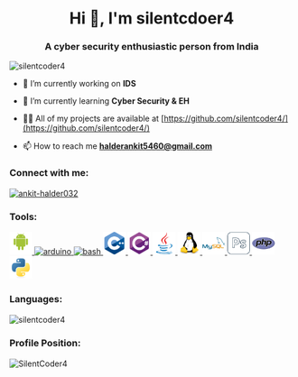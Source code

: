 <!---
- 👋 Hi, I’m @SilentCoder4
- 👀 I’m interested in Cyber Security
- 🌱 I’m currently learning: java || Python || EH & Cyber-sec
- 😄 Pronouns: he/him
- ⚡ Fun fact: proccess in 0001%


SilentCoder4/SilentCoder4 is a ✨ special ✨ repository because its `README.md` (this file) appears on your GitHub profile.
You can click the Preview link to take a look at your changes.
--->
<h1 align="center">Hi 👋, I'm silentcdoer4</h1>
<h3 align="center">A cyber security enthusiastic person from India</h3>

<p align="left"> <img src="https://komarev.com/ghpvc/?username=silentcoder4&label=Profile%20views&color=0e75b6&style=flat" alt="silentcoder4" /> </p>

- 🔭 I’m currently working on **IDS**

- 🌱 I’m currently learning **Cyber Security & EH**

- 👨‍💻 All of my projects are available at [https://github.com/silentcoder4/](https://github.com/silentcoder4/)

- 📫 How to reach me **halderankit5460@gmail.com**

<h3 align="left">Connect with me:</h3>
<p align="left">
<a href="https://linkedin.com/in/ankit-halder032" target="blank"><img align="center" src="https://raw.githubusercontent.com/rahuldkjain/github-profile-readme-generator/master/src/images/icons/Social/linked-in-alt.svg" alt="ankit-halder032" height="30" width="40" /></a>
</p>

<h3 align="left">Tools:</h3>
<p align="left"> <a href="https://developer.android.com" target="_blank" rel="noreferrer"> <img src="https://raw.githubusercontent.com/devicons/devicon/master/icons/android/android-original-wordmark.svg" alt="android" width="40" height="40"/> </a> <a href="https://www.arduino.cc/" target="_blank" rel="noreferrer"> <img src="https://cdn.worldvectorlogo.com/logos/arduino-1.svg" alt="arduino" width="40" height="40"/> </a> <a href="https://www.gnu.org/software/bash/" target="_blank" rel="noreferrer"> <img src="https://www.vectorlogo.zone/logos/gnu_bash/gnu_bash-icon.svg" alt="bash" width="40" height="40"/> </a> <a href="https://www.w3schools.com/cpp/" target="_blank" rel="noreferrer"> <img src="https://raw.githubusercontent.com/devicons/devicon/master/icons/cplusplus/cplusplus-original.svg" alt="cplusplus" width="40" height="40"/> </a> <a href="https://www.w3schools.com/cs/" target="_blank" rel="noreferrer"> <img src="https://raw.githubusercontent.com/devicons/devicon/master/icons/csharp/csharp-original.svg" alt="csharp" width="40" height="40"/> </a> <a href="https://www.java.com" target="_blank" rel="noreferrer"> <img src="https://raw.githubusercontent.com/devicons/devicon/master/icons/java/java-original.svg" alt="java" width="40" height="40"/> </a> <a href="https://www.linux.org/" target="_blank" rel="noreferrer"> <img src="https://raw.githubusercontent.com/devicons/devicon/master/icons/linux/linux-original.svg" alt="linux" width="40" height="40"/> </a> <a href="https://www.mysql.com/" target="_blank" rel="noreferrer"> <img src="https://raw.githubusercontent.com/devicons/devicon/master/icons/mysql/mysql-original-wordmark.svg" alt="mysql" width="40" height="40"/> </a> <a href="https://www.photoshop.com/en" target="_blank" rel="noreferrer"> <img src="https://raw.githubusercontent.com/devicons/devicon/master/icons/photoshop/photoshop-line.svg" alt="photoshop" width="40" height="40"/> </a> <a href="https://www.php.net" target="_blank" rel="noreferrer"> <img src="https://raw.githubusercontent.com/devicons/devicon/master/icons/php/php-original.svg" alt="php" width="40" height="40"/> </a> <a href="https://www.python.org" target="_blank" rel="noreferrer"> <img src="https://raw.githubusercontent.com/devicons/devicon/master/icons/python/python-original.svg" alt="python" width="40" height="40"/> </a> </p>

<h3 align="left">Languages:</h3>
<p><img align="center" src="https://github-readme-stats.vercel.app/api/top-langs?username=silentcoder4&show_icons=true&locale=en&layout=compact" alt="silentcoder4" /></p>

<h3 align="left">Profile Position:</h3>
<p><img align="center" src="https://nirzak-streak-stats.vercel.app/?user=SilentCoder4&" alt="SilentCoder4" /></p>
